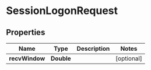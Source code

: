 

# SessionLogonRequest


## Properties

| Name | Type | Description | Notes |
|------------ | ------------- | ------------- | -------------|
|**recvWindow** | **Double** |  |  [optional] |



